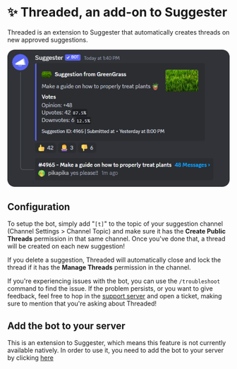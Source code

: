 # ✨ Threaded, an add-on to Suggester 
Threaded is an extension to Suggester that automatically creates threads on new approved suggestions.

![Example of suggestion with a thread automatically created](../images/threaded_example.png)

## Configuration
To setup the bot, simply add "`[t]`" to the topic of your suggestion channel (Channel Settings > Channel Topic) and make sure it has the **Create Public Threads** permission in that same channel. Once you've done that, a thread will be created on each new suggestion! 

If you delete a suggestion, Threaded will automatically close and lock the thread if it has the **Manage Threads** permission in the channel.

If you're experiencing issues with the bot, you can use the `/troubleshoot` command to find the issue. If the problem persists, or you want to give feedback, feel free to hop in the [support server](https://suggester.js.org/support) and open a ticket, making sure to mention that you're asking about Threaded!


## Add the bot to your server
This is an extension to Suggester, which means this feature is not currently available natively. In order to use it, you need to add the bot to your server by clicking [here](https://discord.com/api/oauth2/authorize?client_id=1127542127191150643&permissions=395137270784&scope=bot)

